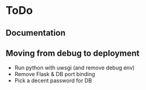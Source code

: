 ToDo
====

Documentation
-------------


Moving from debug to deployment
-------------------------------

- Run python with uwsgi (and remove debug env)
- Remove Flask & DB port binding
- Pick a decent password for DB
